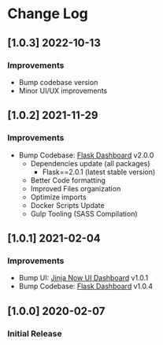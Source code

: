 # Change Log

## [1.0.3] 2022-10-13
### Improvements

- Bump codebase version
- Minor UI/UX improvements

## [1.0.2] 2021-11-29
### Improvements

- Bump Codebase: [Flask Dashboard](https://github.com/app-generator/boilerplate-code-flask-dashboard) v2.0.0
  - Dependencies update (all packages) 
    - Flask==2.0.1 (latest stable version)
  - Better Code formatting
  - Improved Files organization
  - Optimize imports
  - Docker Scripts Update
  - Gulp Tooling  (SASS Compilation)

## [1.0.1] 2021-02-04
### Improvements 

- Bump UI: [Jinja Now UI Dashboard](https://github.com/app-generator/jinja-now-ui-dashboard/releases) v1.0.1
- Bump Codebase: [Flask Dashboard](https://github.com/app-generator/boilerplate-code-flask-dashboard) v1.0.4

## [1.0.0] 2020-02-07
### Initial Release
